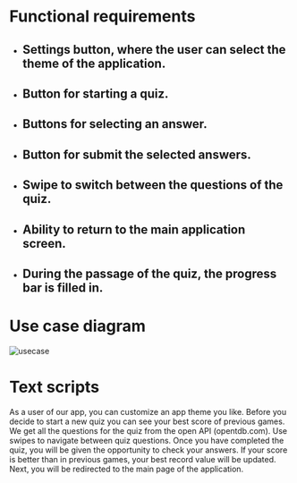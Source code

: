 # Functional requirements  
* ## Settings button, where the user can select the theme of the application.
* ## Button for starting a quiz.
* ## Buttons for selecting an answer.
* ## Button for submit the selected answers.
* ## Swipe to switch between the questions of the quiz.
* ## Ability to return to the main application screen.
* ## During the passage of the quiz, the progress bar is filled in.

# Use case diagram  

![usecase](github-pages/usecase.png)

# Text scripts  
As a user of our app, you can customize an app theme you like. Before you decide to start a new quiz you can see your best score of previous games. We get all the questions for the quiz from the open API (opentdb.com). Use swipes to navigate between quiz questions. Once you have completed the quiz, you will be given the opportunity to check your answers. If your score is better than in previous games, your best record value will be updated. Next, you will be redirected to the main page of the application.
